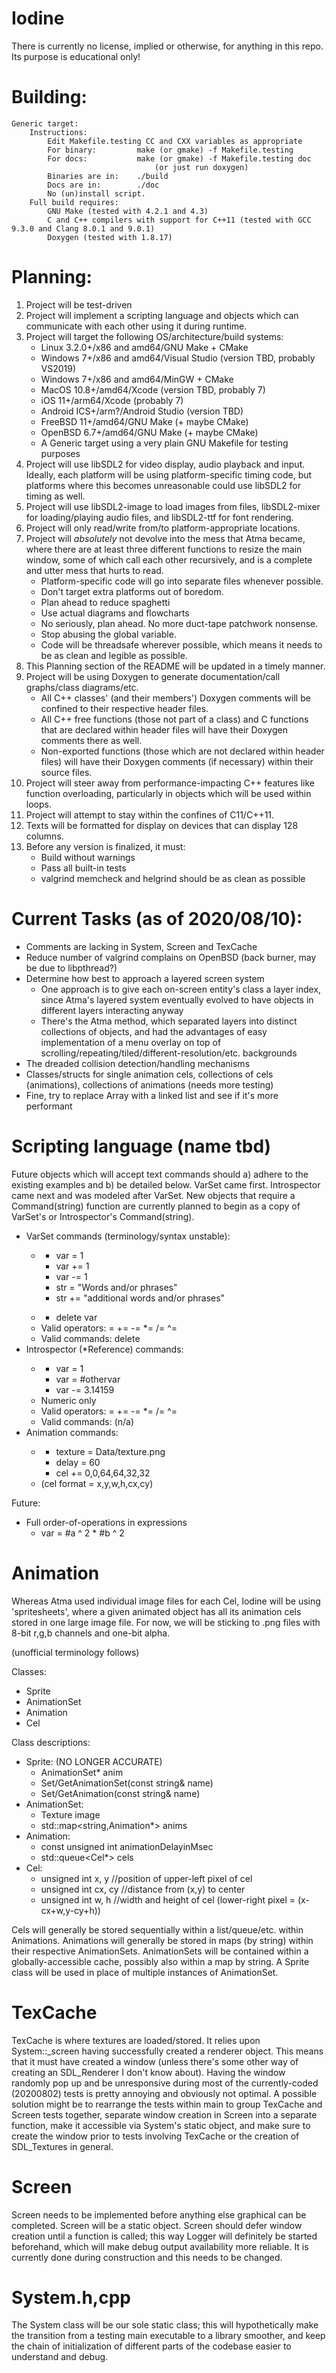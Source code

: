 # Iodine
There is currently no license, implied or otherwise, for anything in this repo.  Its purpose is educational only!

# Building:
    Generic target:
        Instructions:
            Edit Makefile.testing CC and CXX variables as appropriate
            For binary:         make (or gmake) -f Makefile.testing
            For docs:           make (or gmake) -f Makefile.testing doc
                                    (or just run doxygen)
            Binaries are in:    ./build
            Docs are in:        ./doc
            No (un)install script.
        Full build requires:
            GNU Make (tested with 4.2.1 and 4.3)
            C and C++ compilers with support for C++11 (tested with GCC 9.3.0 and Clang 8.0.1 and 9.0.1)
            Doxygen (tested with 1.8.17)

# Planning:
1)  Project will be test-driven
2)  Project will implement a scripting language and objects which can communicate with each other using it during runtime.
3)  Project will target the following OS/architecture/build systems:
    - Linux 3.2.0+/x86 and amd64/GNU Make + CMake
    - Windows 7+/x86 and amd64/Visual Studio (version TBD, probably VS2019)
    - Windows 7+/x86 and amd64/MinGW + CMake
    - MacOS 10.8+/amd64/Xcode (version TBD, probably 7)
    - iOS 11+/arm64/Xcode (probably 7)
    - Android ICS+/arm?/Android Studio (version TBD)
    - FreeBSD 11+/amd64/GNU Make (+ maybe CMake)
    - OpenBSD 6.7+/amd64/GNU Make (+ maybe CMake)
    - A Generic target using a very plain GNU Makefile for testing purposes
4)  Project will use libSDL2 for video display, audio playback and input.  Ideally, each platform will be using
    platform-specific timing code, but platforms where this becomes unreasonable could use libSDL2 for timing as well.
5)  Project will use libSDL2-image to load images from files, libSDL2-mixer for loading/playing audio files, and libSDL2-ttf
    for font rendering.
6)  Project will only read/write from/to platform-appropriate locations.
7)  Project will _absolutely_ not devolve into the mess that Atma became, where there are at least three different functions
    to resize the main window, some of which call each other recursively, and is a complete and utter mess that hurts to read.
    - Platform-specific code will go into separate files whenever possible.
    - Don't target extra platforms out of boredom.
    - Plan ahead to reduce spaghetti
    - Use actual diagrams and flowcharts
    - No seriously, plan ahead.  No more duct-tape patchwork nonsense.
    - Stop abusing the global variable.
    - Code will be threadsafe wherever possible, which means it needs to be as clean and legible as possible.
8)  This Planning section of the README will be updated in a timely manner.
9)  Project will be using Doxygen to generate documentation/call graphs/class diagrams/etc.
    - All C++ classes' (and their members') Doxygen comments will be confined to their respective header files.
    - All C++ free functions (those not part of a class) and C functions that are declared within header files will have their
    Doxygen comments there as well.
    - Non-exported functions (those which are not declared within header files) will have their Doxygen comments (if
    necessary) within their source files.
10) Project will steer away from performance-impacting C++ features like function overloading, particularly in objects which
    will be used within loops.
11) Project will attempt to stay within the confines of C11/C++11.
12) Texts will be formatted for display on devices that can display 128 columns.
13) Before any version is finalized, it must:
    - Build without warnings
    - Pass all built-in tests
    - valgrind memcheck and helgrind should be as clean as possible

# Current Tasks (as of 2020/08/10):
- Comments are lacking in System, Screen and TexCache
- Reduce number of valgrind complains on OpenBSD (back burner, may be due to libpthread?)
- Determine how best to approach a layered screen system
    - One approach is to give each on-screen entity's class a layer index, since Atma's layered system eventually evolved to
    have objects in different layers interacting anyway
    - There's the Atma method, which separated layers into distinct collections of objects, and had the advantages of easy
    implementation of a menu overlay on top of scrolling/repeating/tiled/different-resolution/etc. backgrounds
- The dreaded collision detection/handling mechanisms
- Classes/structs for single animation cels, collections of cels (animations), collections of animations (needs more testing)
- Fine, try to replace Array with a linked list and see if it's more performant

# Scripting language (name tbd)
Future objects which will accept text commands should a) adhere to the existing examples and b) be detailed below.  VarSet
came first.  Introspector came next and was modeled after VarSet.  New objects that require a Command(string) function are
currently planned to begin as a copy of VarSet's or Introspector's Command(string).

- VarSet commands (terminology/syntax unstable):
  - <subject> <operator> <target>
    - var = 1
    - var += 1
    - var -= 1
    - str = "Words and/or phrases"
    - str += "additional words and/or phrases"
  - <command> <subject>
    - delete var
  - Valid operators:  = += -= \*= /= ^=
  - Valid commands:  delete
- Introspector (\*Reference) commands:
  - <subject> <operator> <target>
    - var = 1
    - var = #othervar
    - var -= 3.14159
  - Numeric only
  - Valid operators:  = += -= \*= /= ^=
  - Valid commands:  (n/a)
- Animation commands:
  - <subject> <operator> <target>
    - texture = Data/texture.png
    - delay = 60
    - cel += 0,0,64,64,32,32
  - (cel format = x,y,w,h,cx,cy)

Future:
- Full order-of-operations in expressions
  - var = #a ^ 2 * #b ^ 2

# Animation
Whereas Atma used individual image files for each Cel, Iodine will be using 'spritesheets', where a given animated object has
all its animation cels stored in one large image file.  For now, we will be sticking to .png files with 8-bit r,g,b channels
and one-bit alpha.

(unofficial terminology follows)

Classes:
- Sprite
- AnimationSet
- Animation
- Cel

Class descriptions:
- Sprite:  (NO LONGER ACCURATE)
  - AnimationSet\* anim
  - Set/GetAnimationSet(const string& name)
  - Set/GetAnimation(const string& name)
- AnimationSet:
  - Texture image
  - std::map\<string,Animation\*\> anims
- Animation:
  - const unsigned int animationDelayinMsec
  - std::queue\<Cel\*\> cels
- Cel:
  - unsigned int x, y	//position of upper-left pixel of cel
  - unsigned int cx, cy	//distance from (x,y) to center
  - unsigned int w, h	//width and height of cel (lower-right pixel = (x-cx+w,y-cy+h))

Cels will generally be stored sequentially within a list/queue/etc. within Animations.  Animations will generally be stored in
maps (by string) within their respective AnimationSets.  AnimationSets will be contained within a globally-accessible cache,
possibly also within a map by string.  A Sprite class will be used in place of multiple instances of AnimationSet.

# TexCache
TexCache is where textures are loaded/stored.  It relies upon System::\_screen having successfully created a renderer object.
This means that it must have created a window (unless there's some other way of creating an SDL\_Renderer I don't know about).
Having the window randomly pop up and be unresponsive during most of the currently-coded (20200802) tests is pretty annoying
and obviously not optimal.  A possible solution might be to rearrange the tests within main to group TexCache and Screen tests
together, separate window creation in Screen into a separate function, make it accessible via System's static object, and make
sure to create the window prior to tests involving TexCache or the creation of SDL\_Textures in general.

# Screen
Screen needs to be implemented before anything else graphical can be completed.  Screen will be a static object.  Screen should
defer window creation until a function is called; this way Logger will definitely be started beforehand, which will make debug
output availability more reliable.  It is currently done during construction and this needs to be changed.

# System.h,cpp
The System class will be our sole static class; this will hypothetically make the transition from a testing main executable to
a library smoother, and keep the chain of initialization of different parts of the codebase easier to understand and debug.
